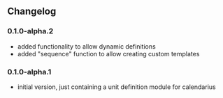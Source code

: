 ## Changelog

### 0.1.0-alpha.2
- added functionality to allow dynamic definitions
- added "sequence" function to allow creating custom templates

### 0.1.0-alpha.1
- initial version, just containing a unit definition module for calendarius
